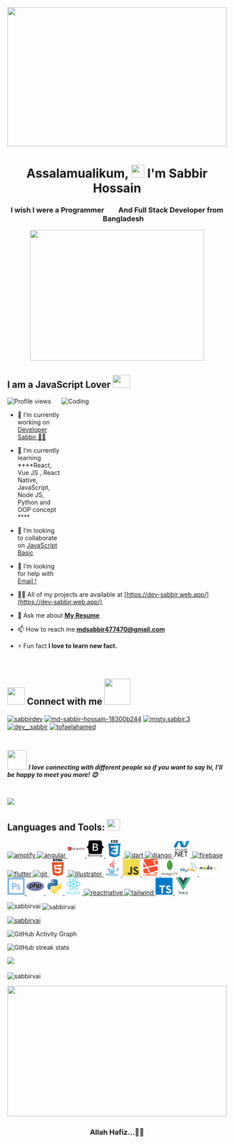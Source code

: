 <img  height="320" width="100%" src="https://jusmarktech.com/public/a/images/pages/web_development.gif">

<h1 align="center">Assalamualikum, <img height="30" width="30" src="https://camo.githubusercontent.com/e8e7b06ecf583bc040eb60e44eb5b8e0ecc5421320a92929ce21522dbc34c891/68747470733a2f2f6d656469612e67697068792e636f6d2f6d656469612f6876524a434c467a6361737252346961377a2f67697068792e676966"> I'm Sabbir Hossain</h1>
<h3 align="center">I wish I were a Programmer <img height="15" width="25" src="https://res.cloudinary.com/practicaldev/image/fetch/s--goETGOXU--/c_limit%2Cf_auto%2Cfl_progressive%2Cq_66%2Cw_880/https://dev-to-uploads.s3.amazonaws.com/i/x3x5w638kkixi9s3h3vw.gif">  And Full Stack Developer from <br> <img height="14" width="25" src="https://mycarbys.com/wp-content/uploads/2021/02/Flag_of_Bangladesh.gif"> Bangladesh</h3>
<p align="center"> <img  height="300" width="400" src="https://media.giphy.com/media/fW4G2bsiMZiAwipQVJ/giphy.gif"> </p>

<h2 align="start">I am a JavaScript Lover <img height="30" width="40" src="https://camo.githubusercontent.com/63371d36886ee658f5a97401f393e1ab1684b2fd3de674b8f5efc7d410b2a3d0/68747470733a2f2f6d656469612e67697068792e636f6d2f6d656469612f57556c706c634d704f43456d5447427442572f67697068792e676966"></h2>

<img align="right" alt="Coding" width="380" height="400" src="https://avatars.githubusercontent.com/u/94552812?v=4">

![Profile views](https://gpvc.arturio.dev/sabbirvai) 

- 🔭 I’m currently working on [Developer Sabbir 👨‍💻](https://dev-sabbir.web.app/)

- 🌱 I’m currently learning ****React, Vue JS , React Native, JavaScript, Node JS, Python and OOP concept ****

- 👯 I’m looking to collaborate on [JavaScript Basic](https://github.com/sabbirvai/JS-All-Recap-Code)

- 🤝 I’m looking for help with [Email !](http://mdsabbir477470@gmail.com/)

- 👨‍💻 All of my projects are available at [https://dev-sabbir.web.app/](https://dev-sabbir.web.app/)

- 💬 Ask me about **[My Resume](https://drive.google.com/file/d/1wXyoYuLeWFpJmRoG2UkBJa-20fjzQWG3/view?usp=sharing)**

- 📫 How to reach me **mdsabbir477470@gmail.com**

- ⚡ Fun fact **I love to learn new fact.**
 <br>
 
<h2 align="left"><img height="40" width="40" src="https://cdn.dribbble.com/users/345826/screenshots/1836550/dots24.gif"> <b>Connect with me</b> <img height="60" width="60" src="https://github.com/rajput2107/rajput2107/blob/master/Assets/Handshake.gif?raw=true"> </h2>

<p align="left">
<a href="https://twitter.com/sabbirdev" target="blank"><img align="center" src="https://raw.githubusercontent.com/rahuldkjain/github-profile-readme-generator/master/src/images/icons/Social/twitter.svg" alt="sabbirdev" height="30" width="40" /></a>
<a href="https://linkedin.com/in/md-sabbir-hossain-18300b244" target="blank"><img align="center" src="https://raw.githubusercontent.com/rahuldkjain/github-profile-readme-generator/master/src/images/icons/Social/linked-in-alt.svg" alt="md-sabbir-hossain-18300b244" height="30" width="40" /></a>
<a href="https://fb.com/misty.sabbir.3" target="blank"><img align="center" src="https://raw.githubusercontent.com/rahuldkjain/github-profile-readme-generator/master/src/images/icons/Social/facebook.svg" alt="misty.sabbir.3" height="30" width="40" /></a>
<a href="https://instagram.com/dev__sabbir" target="blank"><img align="center" src="https://raw.githubusercontent.com/rahuldkjain/github-profile-readme-generator/master/src/images/icons/Social/instagram.svg" alt="dev__sabbir" height="30" width="40" /></a>
<a href="https://www.youtube.com/c/tofaelahamed" target="blank"><img align="center" src="https://raw.githubusercontent.com/rahuldkjain/github-profile-readme-generator/master/src/images/icons/Social/youtube.svg" alt="tofaelahamed" height="30" width="40" /></a>

</p>
<br>
<p><i><img height="45" width="45"       src="https://camo.githubusercontent.com/ec0df7b334d15078e980be8f26f35f1bd6f004eaa4a121db42fed361360c1817/68747470733a2f2f6d656469612e67697068792e636f6d2f6d656469612f4c6e516a7057614f4e386e68723231764e572f67697068792e676966"> <b>I love connecting with different people so if you want to say hi, I'll be happy to meet you more! 😊</b></i></p>
<br>

![](https://cdn.fbsbx.com/v/t59.2708-21/290679287_716194729655162_5232320856011826837_n.gif?_nc_cat=101&ccb=1-7&_nc_sid=041f46&_nc_eui2=AeEDcawJqBBQmi42rMIa4mk8MRWx9xwBpD0xFbH3HAGkPfY0CzMdjEQGkgdO-ydljo3L85bc0RIN6IL9XmqAXJ2U&_nc_ohc=82N0ch7uZdsAX9KQ5IL&_nc_oc=AQkFe9Cg0NXcAZHUF29WCCpZNKGBoc_IwLtvdshb9JsWEwM5g8_p7SJVUmIZ8UrYshk&_nc_ht=cdn.fbsbx.com&oh=03_AVLyguyc3G00e5v_2IoWlyMruAEo6Wb-OHkMZiqU2CIZKA&oe=62BE1090)

<h2 align="left">Languages and Tools: <img height="26" width="30" src="https://camo.githubusercontent.com/4a6d78c6937e3980495875e8a8e904fc57d0639c4c8012ff0d40af64da2f96f1/68747470733a2f2f6d656469612e67697068792e636f6d2f6d656469612f31796e4345746c674d5041654e4171646e752f67697068792e676966"></h2>
<p align="left"> <a href="https://aws.amazon.com/amplify/" target="_blank" rel="noreferrer"> <img src="https://docs.amplify.aws/assets/logo-dark.svg" alt="amplify" width="40" height="40"/> </a> <a href="https://angular.io" target="_blank" rel="noreferrer"> <img src="https://angular.io/assets/images/logos/angular/angular.svg" alt="angular" width="40" height="40"/> </a> <a href="https://angular.io" target="_blank" rel="noreferrer"> <img src="https://raw.githubusercontent.com/devicons/devicon/master/icons/angularjs/angularjs-original-wordmark.svg" alt="angularjs" width="40" height="40"/> </a> <a href="https://getbootstrap.com" target="_blank" rel="noreferrer"> <img src="https://raw.githubusercontent.com/devicons/devicon/master/icons/bootstrap/bootstrap-plain-wordmark.svg" alt="bootstrap" width="40" height="40"/> </a> <a href="https://www.w3schools.com/css/" target="_blank" rel="noreferrer"> <img src="https://raw.githubusercontent.com/devicons/devicon/master/icons/css3/css3-original-wordmark.svg" alt="css3" width="40" height="40"/> </a> <a href="https://dart.dev" target="_blank" rel="noreferrer"> <img src="https://www.vectorlogo.zone/logos/dartlang/dartlang-icon.svg" alt="dart" width="40" height="40"/> </a> <a href="https://www.djangoproject.com/" target="_blank" rel="noreferrer"> <img src="https://cdn.worldvectorlogo.com/logos/django.svg" alt="django" width="40" height="40"/> </a> <a href="https://dotnet.microsoft.com/" target="_blank" rel="noreferrer"> <img src="https://raw.githubusercontent.com/devicons/devicon/master/icons/dot-net/dot-net-original-wordmark.svg" alt="dotnet" width="40" height="40"/> </a> <a href="https://firebase.google.com/" target="_blank" rel="noreferrer"> <img src="https://www.vectorlogo.zone/logos/firebase/firebase-icon.svg" alt="firebase" width="40" height="40"/> </a> <a href="https://flutter.dev" target="_blank" rel="noreferrer"> <img src="https://www.vectorlogo.zone/logos/flutterio/flutterio-icon.svg" alt="flutter" width="40" height="40"/> </a> <a href="https://git-scm.com/" target="_blank" rel="noreferrer"> <img src="https://www.vectorlogo.zone/logos/git-scm/git-scm-icon.svg" alt="git" width="40" height="40"/> </a> <a href="https://www.w3.org/html/" target="_blank" rel="noreferrer"> <img src="https://raw.githubusercontent.com/devicons/devicon/master/icons/html5/html5-original-wordmark.svg" alt="html5" width="40" height="40"/> </a> <a href="https://www.adobe.com/in/products/illustrator.html" target="_blank" rel="noreferrer"> <img src="https://www.vectorlogo.zone/logos/adobe_illustrator/adobe_illustrator-icon.svg" alt="illustrator" width="40" height="40"/> </a> <a href="https://www.java.com" target="_blank" rel="noreferrer"> <img src="https://raw.githubusercontent.com/devicons/devicon/master/icons/java/java-original.svg" alt="java" width="40" height="40"/> </a> <a href="https://developer.mozilla.org/en-US/docs/Web/JavaScript" target="_blank" rel="noreferrer"> <img src="https://raw.githubusercontent.com/devicons/devicon/master/icons/javascript/javascript-original.svg" alt="javascript" width="40" height="40"/> </a> <a href="https://laravel.com/" target="_blank" rel="noreferrer"> <img src="https://raw.githubusercontent.com/devicons/devicon/master/icons/laravel/laravel-plain-wordmark.svg" alt="laravel" width="40" height="40"/> </a> <a href="https://www.mongodb.com/" target="_blank" rel="noreferrer"> <img src="https://raw.githubusercontent.com/devicons/devicon/master/icons/mongodb/mongodb-original-wordmark.svg" alt="mongodb" width="40" height="40"/> </a> <a href="https://www.mysql.com/" target="_blank" rel="noreferrer"> <img src="https://raw.githubusercontent.com/devicons/devicon/master/icons/mysql/mysql-original-wordmark.svg" alt="mysql" width="40" height="40"/> </a> <a href="https://nodejs.org" target="_blank" rel="noreferrer"> <img src="https://raw.githubusercontent.com/devicons/devicon/master/icons/nodejs/nodejs-original-wordmark.svg" alt="nodejs" width="40" height="40"/> </a> <a href="https://www.photoshop.com/en" target="_blank" rel="noreferrer"> <img src="https://raw.githubusercontent.com/devicons/devicon/master/icons/photoshop/photoshop-line.svg" alt="photoshop" width="40" height="40"/> </a> <a href="https://www.php.net" target="_blank" rel="noreferrer"> <img src="https://raw.githubusercontent.com/devicons/devicon/master/icons/php/php-original.svg" alt="php" width="40" height="40"/> </a> <a href="https://www.python.org" target="_blank" rel="noreferrer"> <img src="https://raw.githubusercontent.com/devicons/devicon/master/icons/python/python-original.svg" alt="python" width="40" height="40"/> </a> <a href="https://reactjs.org/" target="_blank" rel="noreferrer"> <img src="https://raw.githubusercontent.com/devicons/devicon/master/icons/react/react-original-wordmark.svg" alt="react" width="40" height="40"/> </a> <a href="https://reactnative.dev/" target="_blank" rel="noreferrer"> <img src="https://reactnative.dev/img/header_logo.svg" alt="reactnative" width="40" height="40"/> </a> <a href="https://tailwindcss.com/" target="_blank" rel="noreferrer"> <img src="https://www.vectorlogo.zone/logos/tailwindcss/tailwindcss-icon.svg" alt="tailwind" width="40" height="40"/> </a> <a href="https://www.typescriptlang.org/" target="_blank" rel="noreferrer"> <img src="https://raw.githubusercontent.com/devicons/devicon/master/icons/typescript/typescript-original.svg" alt="typescript" width="40" height="40"/> </a> <a href="https://vuejs.org/" target="_blank" rel="noreferrer"> <img src="https://raw.githubusercontent.com/devicons/devicon/master/icons/vuejs/vuejs-original-wordmark.svg" alt="vuejs" width="40" height="40"/> </a> </p>

<p><img align="left" src="https://github-readme-stats.vercel.app/api/top-langs?username=sabbirvai&show_icons=true&locale=en&layout=compact" alt="sabbirvai" /></p>

<p>&nbsp;<img align="center" src="https://github-readme-stats.vercel.app/api?username=sabbirvai&show_icons=true&locale=en" alt="sabbirvai" /></p>  


<p align="left"> <a href="https://github.com/ryo-ma/github-profile-trophy"><img src="https://github-profile-trophy.vercel.app/?username=sabbirvai" alt="sabbirvai" /></a> </p>

![GitHub Activity Graph](https://activity-graph.herokuapp.com/graph?username=sabbirvai)    

![GitHub streak stats](https://github-readme-streak-stats.herokuapp.com/?user=sabbirvai) 

<p> <img src="https://raw.githubusercontent.com/devSahinur/devSahinur/582dc7730ce1818b8905cefe91b15528a2807d78/assets/Thanks.svg"></p>

<p><img align="center" src="https://cdn.fbsbx.com/v/t59.2708-21/278764585_596256831428904_6484570594458471266_n.gif?_nc_cat=100&ccb=1-7&_nc_sid=041f46&_nc_eui2=AeHCVBv-IPQMMthriqF-Zt-JvEgd-rnKQTy8SB36ucpBPNr0-zg1YgrgO_TCOAlvZxHzHbIZb6JppORE7KDvbVXS&_nc_ohc=gBDvZ3W6vVwAX-_PfBU&_nc_ht=cdn.fbsbx.com&oh=03_AVJOuM9hlroWqPSQfW_PCptlEJ4bVmpzmDe_Is9DvVxB_g&oe=6309332B" alt="sabbirvai" /></p>
<img  height="300" width="100%" src="https://flamingtext.com/net-fu/proxy_form.cgi?script=alien-glow-anim-logo&fontname=sf+gushing+meadow&text=SABBIR&script=alien-glow-anim-logo&text=SABBIR&fontname=sf+gushing+meadow&imageoutput=true">

<h3 align="center">Allah Hafiz...💬👨</h3>

